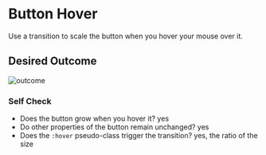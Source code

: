 # Button Hover

Use a transition to scale the button when you hover your mouse over it.

## Desired Outcome

![outcome](./desired-outcome.gif)

### Self Check
- Does the button grow when you hover it?
    yes
- Do other properties of the button remain unchanged?
    yes
- Does the `:hover` pseudo-class trigger the transition?
    yes, the ratio of the size
